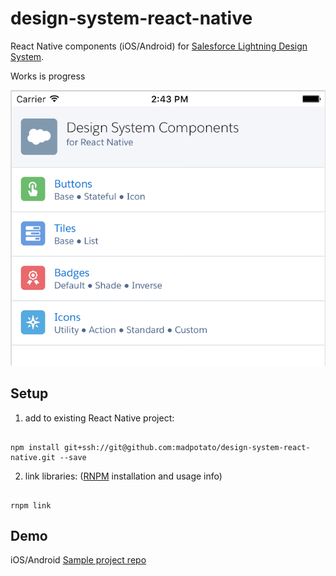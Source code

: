 # design-system-react-native

React Native components (iOS/Android) for [Salesforce Lightning Design System](https://www.lightningdesignsystem.com/). 

Works is progress

![iOS Screenshot](/README_files/ios-screen-small.png?raw=true)

## Setup

1. add to existing React Native project:

  ```

  npm install git+ssh://git@github.com:madpotato/design-system-react-native.git --save

  ```
2. link libraries: ([RNPM](http://facebook.github.io/react-native/releases/0.24/docs/linking-libraries-ios.html#automatic-linking) installation and usage info)

  ```

  rnpm link

  ```
  
## Demo
iOS/Android [Sample project repo](https://github.com/madpotato/ComponentsApp)
